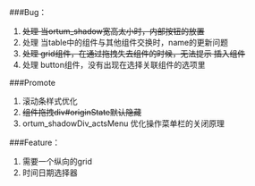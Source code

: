 ###Bug：
1. ~~处理 当ortum_shadow宽高太小时，内部按钮的放置~~
2. 处理 当table中的组件与其他组件交换时，name的更新问题
3. ~~处理 grid组件，在通过拖拽失去组件的时候，无法提示 插入组件~~
4. 处理 button组件，没有出现在选择关联组件的选项里

###Promote
1. 滚动条样式优化
2. ~~组件拖拽div#originState默认隐藏~~
3. ortum_shadowDiv_actsMenu 优化操作菜单栏的关闭原理

###Feature：
1. 需要一个纵向的grid
2. 时间日期选择器


    